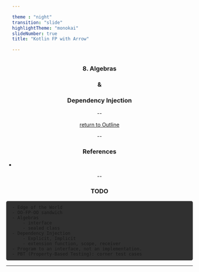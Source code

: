 ```yaml
---

theme : "night"
transition: "slide"
highlightTheme: "monokai"
slideNumber: true
title: "Kotlin FP with Arrow"

---
```


### 8. Algebras
### &
### Dependency Injection

<style>
pre {
  background: #303030;
  padding: 10px 16px;
  border-radius: 0.3em;
  counter-reset: line;
}
pre code[class*="="] .line {
  display: block;
  line-height: 1.8rem;
  font-size: 1em;
}
pre code[class*="="] .line:before {
  counter-increment: line;
  content: counter(line);
  display: inline-block;
  border-right: 3px solid #6ce26c !important;
  padding: 0 .5em;
  margin-right: .5em;
  color: #afafaf !important;
  width: 24px;
  text-align: right;
}

.reveal .slides > section > section {
  text-align: center; 
}

h1,h2,h3,h4 {
  text-align: center;
}

p {
  text-align: center;
}
</style>

--

[return to Outline](../../export/#/2)

--

### References

- 

--

### TODO

```
- Edge of the World
- OO-FP-OO sandwich
- Algebras
    - interface
    - sealed class
- Dependency Injection
    - Explicit, Implicit
    - extension function, scope, receiver
- Program to an interface, not an implementation.
- PBT (Property-Based Testing): corner test cases
```

---


